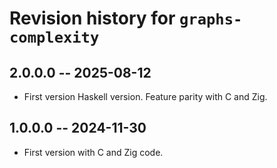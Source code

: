 # Revision history for `graphs-complexity`

## 2.0.0.0 -- 2025-08-12

* First version Haskell version. Feature parity with C and Zig.

## 1.0.0.0 -- 2024-11-30

* First version with C and Zig code.
